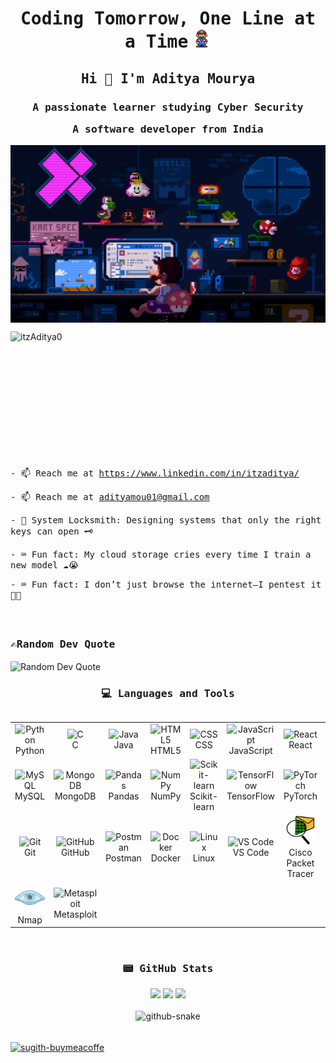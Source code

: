 <h1 align="center"><samp>Coding Tomorrow, One Line at a Time</samp> <img src="https://raw.githubusercontent.com/itzAditya0/images/main/assets/mario-hello-big.gif" width="30px" height="30px"> </h1>

<h2 align="center"><samp>Hi 👋 I'm Aditya Mourya</samp></h2>
<h3 align="center"><samp>A passionate learner studying Cyber Security

A software developer from India</samp> </h3>

<img align="center" alt="Coding" width="1000" src="https://raw.githubusercontent.com/itzAditya0/images/main/gif/mario-working.gif">

<!-- Badge -->
<p align="left"> <img src="https://komarev.com/ghpvc/?username=itzAditya0&label=Profile%20views&color=0e75b6&style=flat" alt="itzAditya0" /> </p>


<div style="margin-bottom: 200px;"></div>

<samp>- 📫 Reach me at https://www.linkedin.com/in/itzaditya/</samp>

<samp>- 📫 Reach me at adityamou01@gmail.com</samp>

<samp>- 🔐 System Locksmith: Designing systems that only the right keys can open 🗝️</samp>

<samp>- ⌨️ Fun fact: My cloud storage cries every time I train a new model ☁️😭</samp>

<samp>- ⌨️ Fun fact: I don’t just browse the internet—I pentest it 🧠🌐</samp>

<!-- Qoute -->
<div style="margin-bottom: 60px;"></div>
<h3 ><samp>✍️Random Dev Quote</samp></h3>
    <div>
      <img src="https://quotes-github-readme.vercel.app/api?type=horizontal&theme=vue" alt="Random Dev Quote" align="center"/>
    </div>


<!-- Languages -->
<h3 align="center"><samp>💻 Languages and Tools</samp></h3>
<div style="display: flex; align-items: flex-start; align: center">
<table>
  <!-- Row 1 -->
  <tr>
    <td align="center" width="100">
      <img src="https://skillicons.dev/icons?i=python" width="48" height="48" alt="Python"/><br>Python
    </td>
    <td align="center" width="100">
      <img src="https://skillicons.dev/icons?i=c" width="48" height="48" alt="C"/><br>C
    </td>
    <td align="center" width="100">
      <img src="https://skillicons.dev/icons?i=java" width="48" height="48" alt="Java"/><br>Java
    </td>
    <td align="center" width="100">
      <img src="https://skillicons.dev/icons?i=html" width="48" height="48" alt="HTML5"/><br>HTML5
    </td>
    <td align="center" width="100">
      <img src="https://skillicons.dev/icons?i=css" width="48" height="48" alt="CSS"/><br>CSS
    </td>
    <td align="center" width="100">
      <img src="https://skillicons.dev/icons?i=javascript" width="48" height="48" alt="JavaScript"/><br>JavaScript
    </td>
    <td align="center" width="100">
      <img src="https://skillicons.dev/icons?i=react" width="48" height="48" alt="React"/><br>React
    </td>
    <td align="center" width="100">
      <img src="https://skillicons.dev/icons?i=nodejs" width="48" height="48" alt="Node.js"/><br>Node.js
    </td>
  </tr>
  <!-- Row 2 -->
  <tr>
    <td align="center" width="100">
      <img src="https://skillicons.dev/icons?i=mysql" width="48" height="48" alt="MySQL"/><br>MySQL
    </td>
    <td align="center" width="100">
      <img src="https://skillicons.dev/icons?i=mongodb" width="48" height="48" alt="MongoDB"/><br>MongoDB
    </td>
    <td align="center" width="100">
      <img src="https://cdn.jsdelivr.net/gh/devicons/devicon/icons/pandas/pandas-original.svg" width="48" height="48" alt="Pandas"/><br>Pandas
    </td>
    <td align="center" width="100">
      <img src="https://cdn.jsdelivr.net/gh/devicons/devicon/icons/numpy/numpy-original.svg" width="48" height="48" alt="NumPy"/><br>NumPy
    </td>
    <td align="center" width="100">
      <img src="https://cdn.jsdelivr.net/gh/devicons/devicon/icons/scikitlearn/scikitlearn-original.svg" width="48" height="48" alt="Scikit-learn"/><br>Scikit-learn
    </td>
    <td align="center" width="100">
      <img src="https://cdn.jsdelivr.net/gh/devicons/devicon/icons/tensorflow/tensorflow-original.svg" width="48" height="48" alt="TensorFlow"/><br>TensorFlow
    </td>
    <td align="center" width="100">
      <img src="https://cdn.jsdelivr.net/gh/devicons/devicon/icons/pytorch/pytorch-original.svg" width="48" height="48" alt="PyTorch"/><br>PyTorch
    </td>
    <td align="center" width="100">
      <img src="https://avatars.githubusercontent.com/u/139895814?s=200&v=4" width="48" height="48" alt="LangChain"/><br>LangChain
    </td>
  </tr>
  <!-- Row 3 -->
  <tr>
    <td align="center" width="100">
      <img src="https://skillicons.dev/icons?i=git" width="48" height="48" alt="Git"/><br>Git
    </td>
    <td align="center" width="100">
      <img src="https://skillicons.dev/icons?i=github" width="48" height="48" alt="GitHub"/><br>GitHub
    </td>
    <td align="center" width="100">
      <img src="https://skillicons.dev/icons?i=postman" width="48" height="48" alt="Postman"/><br>Postman
    </td>
    <td align="center" width="100">
      <img src="https://skillicons.dev/icons?i=docker" width="48" height="48" alt="Docker"/><br>Docker
    </td>
    <td align="center" width="100">
      <img src="https://cdn.jsdelivr.net/gh/devicons/devicon/icons/linux/linux-original.svg" width="48" height="48" alt="Linux"/><br>Linux
    </td>
    <td align="center" width="100">
      <img src="https://skillicons.dev/icons?i=vscode" width="48" height="48" alt="VS Code"/><br>VS Code
    </td>
    <td align="center" width="100">
      <img src="https://raw.githubusercontent.com/itzAditya0/images/main/assets/Cisco-Packet-Tracer.svg" width="48" height="48" alt="Cisco Packet Tracer"/><br>Cisco Packet Tracer
    </td>
    <td align="center" width="100">
      <img src="https://svgrepo.com/show/454430/burpsuite-security-software.svg" width="48" height="48" alt="Burpsuite"/><br>Burpsuite
    </td>
  </tr>
  <!-- Row 4 -->
  <tr>
    <td align="center" width="100">
      <img src="https://raw.githubusercontent.com/itzAditya0/images/main/assets/Nmap-Project-Logo.svg" width="48" height="48" alt="Nmap"/><br>Nmap
    </td>
    <td align="center" width="100">
      <img src="https://img.icons8.com/color/48/000000/metasploit.png" width="48" height="48" alt="Metasploit"/><br>Metasploit
    </td>
    <td align="center" width="100">
      <br>
    </td>
    <td align="center" width="100">
      <br>
    </td>
    <td align="center" width="100">
      <br>
    </td>
    <td align="center" width="100">
      <br>
    </td>
    <td align="center" width="100">
      <br>
    </td>
    <td align="center" width="100">
      <br>
    </td>
  </tr>
</table>
</div>

<br>

<h3 align="center"><samp>📟 GitHub Stats</samp></h3>
<p align="center">
 <img height="50%" width="auto" src ="https://github-readme-stats.vercel.app/api?username=itzAditya0&show_icons=true&count_private=true&hide_border=true&hide=issues,contribs&bg_color=00000000&title_color=5fa0fe&text_color=ffffff&icon_color=5fa0fe">

<img height="50%" width="auto" src ="https://github-readme-stats.vercel.app/api/top-langs/?username=itzAditya0&layout=compact&hide_border=true&bg_color=00000000&langs_count=6&hide=jupyter%20notebook,tex,css,php&exclude_repo=Pacman-AI&title_color=5fa0fe&text_color=ffffff">

<img src ="https://github-readme-streak-stats.herokuapp.com?user=itzAditya0&hide_border=true&background=00000000&stroke=5fa0fe&ring=5fa0fe&fire=5fa0fe&currStreakLabel=5fa0fe&sideNums=ffffff&currStreakNum=ffffff&dates=AAAAAA&sideLabels=ffffff">

<br>
<br>

<picture>
  <source media="(prefers-color-scheme: dark)" srcset="https://raw.githubusercontent.com/itzAditya0/itzAditya0/output/github-contribution-grid-snake-dark.svg" />
  <source media="(prefers-color-scheme: light)" srcset="https://raw.githubusercontent.com/itzAditya0/itzAditya0/output/github-contribution-grid-snake.svg" />
  <img alt="github-snake" src="https://raw.githubusercontent.com/itzAditya0/itzAditya0/output/github-contribution-grid-snake.svg" />
</picture>

<br>
<br>

<a href="https://www.buymeacoffee.com/itzaditya0"> <img align="center" src="https://cdn.buymeacoffee.com/buttons/v2/default-orange.png" height="50" width="210" alt="sugith-buymeacoffe" />     </a>

</p>
